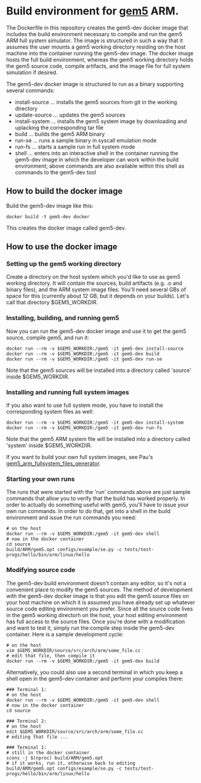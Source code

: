# Build environment for [gem5](http://gem5.org) ARM.
The Dockerfile in this repository creates the gem5-dev docker image that
includes the build environment necessary to compile and run the gem5 ARM
full system simulator. The image is structured in such a way that it assumes
the user mounts a gem5 working directory residing on the host machine into
the container running the gem5-dev image. The docker image hosts the full
build environment, whereas the gem5 working directory holds the gem5 source
code, compile artifacts, and the image file for full system simulation if
desired.

The gem5-dev docker image is structured to run as a binary supporting several
commands:
  * install-source ... installs the gem5 sources from git in the working
     directory
  * update-source ... updates the gem5 sources
  * install-system ... installs the gem5 system image by downloading and
    uplacking the corresponding tar file
  * build ... builds the gem5 ARM binary
  * run-se ... runs a sample binary in syscall emulation mode
  * run-fs ... starts a sample run in full system mode
  * shell ... enters into an interactive shell in the container running the
    gem5-dev image in which the developer can work within the build
    environment; above commands are also available within this shell as
    commands to the gem5-dev tool

## How to build the docker image
Build the gem5-dev image like this:
```
docker build -t gem5-dev docker
```
This creates the docker image called gem5-dev.

## How to use the docker image
### Setting up the gem5 working directory
Create a directory on the host system which you'd like to use as gem5
working directory. It will contain the sources, build artifacts (e.g. .o and
binary files), and the ARM system image files. You'll need several GBs of
space for this (currently about 12 GB, but it depends on your builds). 
Let's call that directory $GEM5_WORKDIR.

### Installing, building, and running gem5
Now you can run the gem5-dev docker image and use it to get the gem5 source,
compile gem5, and run it:
```
docker run --rm -v $GEM5_WORKDIR:/gem5 -it gem5-dev install-source
docker run --rm -v $GEM5_WORKDIR:/gem5 -it gem5-dev build
docker run --rm -v $GEM5_WORKDIR:/gem5 -it gem5-dev run-se
```
Note that the gem5 sources will be installed into a directory called
'source' inside $GEM5_WORKDIR.

### Installing and running full system images
If you also want to use full system mode, you have to install the
corresponding system files as well:
```
docker run --rm -v $GEM5_WORKDIR:/gem5 -it gem5-dev install-system
docker run --rm -v $GEM5_WORKDIR:/gem5 -it gem5-dev run-fs
```
Note that the gem5 ARM system file will be installed into a directory called
'system' inside $GEM5_WORKDIR.

If you want to build your own full system images, see Pau's
[gem5_arm_fullsystem_files_generator](https://github.com/metempsy/gem5_arm_fullsystem_files_generator).

### Starting your own runs
The runs that were started with the 'run' commands above are just sample
commands that allow you to verify that the build has worked properly. In
order to actually do something useful with gem5, you'll have to issue your
own run commands. In order to do that, get into a shell in the build
environment and issue the run commands you need:
```
# on the host
docker run --rm -v $GEM5_WORKDIR:/gem5 -it gem5-dev shell
# now in the docker container
cd source
build/ARM/gem5.opt configs/example/se.py -c tests/test-progs/hello/bin/arm/linux/hello
```

### Modifying source code
The gem5-dev build environment doesn't contain any editor, so it's not a
convenient place to modify the gem5 sources. The method of development with
the gem5-dev docker image is that you edit the gem5 source files on your
host machine on which it is assumed you have already set up whatever source
code editing environment you prefer. Since all the source code lives in the
gem5 working directorh on the host, your host editing environment has full
access to the source files. Once you're done with a modification and want to
test it, simply run the compile step inside the gem5-dev container. Here is
a sample development cycle:
```
# on the host
vim $GEM5_WORKDIR/source/src/arch/arm/some_file.cc
# edit that file, then compile it
docker run --rm -v $GEM5_WORKDIR:/gem5 -it gem5-dev build
```

Alternatively, you could also use a second terminal in which you keep a
shell open in the gem5-dev container and perform your compiles there:

```
### Terminal 1:
# on the host
docker run --rm -v $GEM5_WORKDIR:/gem5 -it gem5-dev shell
# now in the docker container
cd source

### Terminal 2:
# on the host
edit $GEM5_WORKDIR/source/src/arch/arm/some_file.cc
# editing that file ...

### Terminal 1:
# still in the docker container
scons -j $(nproc) build/ARM/gem5.opt
# if it works, run it, otherwise back to editing
build/ARM/gem5.opt configs/example/se.py -c tests/test-progs/hello/bin/arm/linux/hello
```
